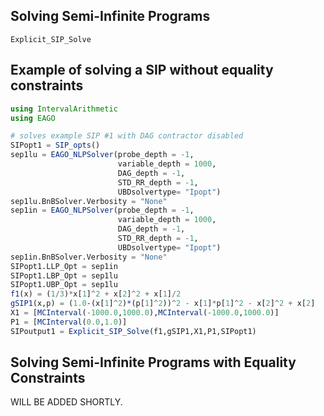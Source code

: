 ## Solving Semi-Infinite Programs

```@docs
Explicit_SIP_Solve
```

## Example of solving a SIP without equality constraints
```julia
using IntervalArithmetic
using EAGO

# solves example SIP #1 with DAG contractor disabled
SIPopt1 = SIP_opts()
sep1lu = EAGO_NLPSolver(probe_depth = -1,
                        variable_depth = 1000,
                        DAG_depth = -1,
                        STD_RR_depth = -1,
                        UBDsolvertype= "Ipopt")
sep1lu.BnBSolver.Verbosity = "None"
sep1in = EAGO_NLPSolver(probe_depth = -1,
                        variable_depth = 1000,
                        DAG_depth = -1,
                        STD_RR_depth = -1,
                        UBDsolvertype= "Ipopt")
sep1in.BnBSolver.Verbosity = "None"
SIPopt1.LLP_Opt = sep1in
SIPopt1.LBP_Opt = sep1lu
SIPopt1.UBP_Opt = sep1lu
f1(x) = (1/3)*x[1]^2 + x[2]^2 + x[1]/2
gSIP1(x,p) = (1.0-(x[1]^2)*(p[1]^2))^2 - x[1]*p[1]^2 - x[2]^2 + x[2]
X1 = [MCInterval(-1000.0,1000.0),MCInterval(-1000.0,1000.0)]
P1 = [MCInterval(0.0,1.0)]
SIPoutput1 = Explicit_SIP_Solve(f1,gSIP1,X1,P1,SIPopt1)
```

## Solving Semi-Infinite Programs with Equality Constraints

WILL BE ADDED SHORTLY. 
